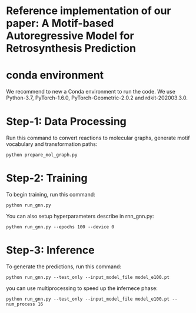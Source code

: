 # Reference implementation of our paper: A Motif-based Autoregressive Model for Retrosynthesis Prediction

# conda environment
We recommend to new a Conda environment to run the code. We use Python-3.7, PyTorch-1.6.0, PyTorch-Geometric-2.0.2 and rdkit-202003.3.0.

# Step-1: Data Processing

Run this command to convert reactions to molecular graphs, generate motif vocabulary and transformation paths:
```
python prepare_mol_graph.py
```

# Step-2: Training

To begin training, run this command:
```
python run_gnn.py
```

You can also setup hyperparameters describe in rnn_gnn.py:
```
python run_gnn.py --epochs 100 --device 0
```

# Step-3: Inference

To generate the predictions, run this command:
```
python run_gnn.py --test_only --input_model_file model_e100.pt
```

you can use multiprocessing to speed up the infernece phase:
```
python run_gnn.py --test_only --input_model_file model_e100.pt --num_process 16
```
